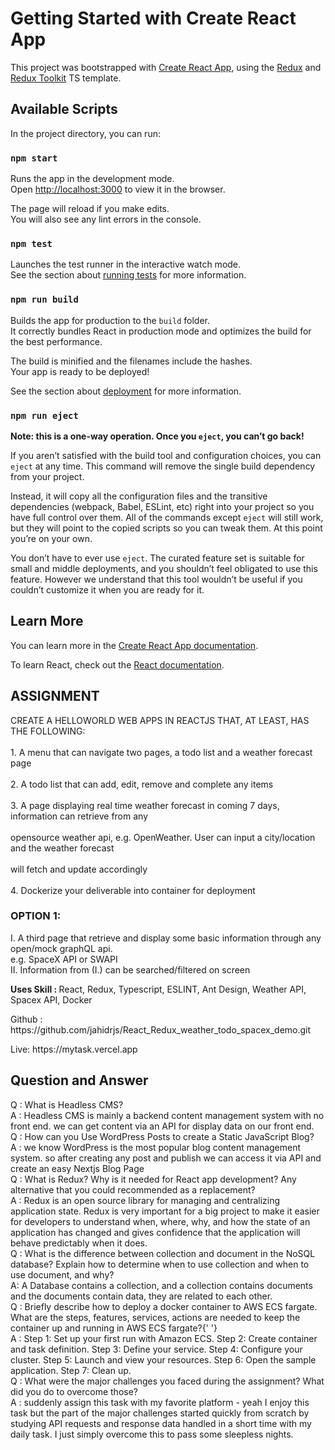 # Getting Started with Create React App

This project was bootstrapped with [Create React App](https://github.com/facebook/create-react-app), using the [Redux](https://redux.js.org/) and [Redux Toolkit](https://redux-toolkit.js.org/) TS template.

## Available Scripts

In the project directory, you can run:

### `npm start`

Runs the app in the development mode.\
Open [http://localhost:3000](http://localhost:3000) to view it in the browser.

The page will reload if you make edits.\
You will also see any lint errors in the console.

### `npm test`

Launches the test runner in the interactive watch mode.\
See the section about [running tests](https://facebook.github.io/create-react-app/docs/running-tests) for more information.

### `npm run build`

Builds the app for production to the `build` folder.\
It correctly bundles React in production mode and optimizes the build for the best performance.

The build is minified and the filenames include the hashes.\
Your app is ready to be deployed!

See the section about [deployment](https://facebook.github.io/create-react-app/docs/deployment) for more information.

### `npm run eject`

**Note: this is a one-way operation. Once you `eject`, you can’t go back!**

If you aren’t satisfied with the build tool and configuration choices, you can `eject` at any time. This command will remove the single build dependency from your project.

Instead, it will copy all the configuration files and the transitive dependencies (webpack, Babel, ESLint, etc) right into your project so you have full control over them. All of the commands except `eject` will still work, but they will point to the copied scripts so you can tweak them. At this point you’re on your own.

You don’t have to ever use `eject`. The curated feature set is suitable for small and middle deployments, and you shouldn’t feel obligated to use this feature. However we understand that this tool wouldn’t be useful if you couldn’t customize it when you are ready for it.

## Learn More

You can learn more in the [Create React App documentation](https://facebook.github.io/create-react-app/docs/getting-started).

To learn React, check out the [React documentation](https://reactjs.org/).

<h2>ASSIGNMENT</h2>
              <p>
                CREATE A HELLOWORLD WEB APPS IN REACTJS THAT, AT LEAST, HAS THE
                FOLLOWING:<br></br>
                1. A menu that can navigate two pages, a todo list and a weather
                forecast page<br></br>
                2. A todo list that can add, edit, remove and complete any items
                <br></br>
                3. A page displaying real time weather forecast in coming 7
                days, information can retrieve from any <br></br>
                opensource weather api, e.g. OpenWeather. User can input a
                city/location and the weather forecast <br></br>
                will fetch and update accordingly<br></br>
                4. Dockerize your deliverable into container for deployment
              </p>
              <p>
                <h3>OPTION 1:</h3>
                I. A third page that retrieve and display some basic information
                through any open/mock graphQL api. <br />
                e.g. SpaceX API or SWAPI
                <br />
                II. Information from (I.) can be searched/filtered on screen
                <br />
              </p>
              <p>
                <b>Uses Skill : </b>
                <span>
                  React, Redux, Typescript, ESLINT, Ant Design, Weather API,
                  Spacex API, Docker
                </span>
              </p>
              <p>
                Github :
                https://github.com/jahidrjs/React_Redux_weather_todo_spacex_demo.git
              </p>
              <p>Live: https://mytask.vercel.app</p>
              <h2>Question and Answer</h2>
              Q : What is Headless CMS?
              <br />A : Headless CMS is mainly a backend content management
              system with no front end. we can get content via an API for
              display data on our front end.
              <br />
              Q : How can you Use WordPress Posts to create a Static JavaScript
              Blog? <br />
              A : we know WordPress is the most popular blog content management
              system. so after creating any post and publish we can access it
              via API and create an easy Nextjs Blog Page
              <br />
              Q : What is Redux? Why is it needed for React app development? Any
              alternative that you could recommended as a replacement? <br />
              A : Redux is an open source library for managing and centralizing
              application state. Redux is very important for a big project to
              make it easier for developers to understand when, where, why, and
              how the state of an application has changed and gives confidence
              that the application will behave predictably when it does.
              <br />
              Q : What is the difference between collection and document in the
              NoSQL database? Explain how to determine when to use collection
              and when to use document, and why? <br />
              A: A Database contains a collection, and a collection contains
              documents and the documents contain data, they are related to each
              other.
              <br />Q : Briefly describe how to deploy a docker container to AWS
              ECS fargate. What are the steps, features, services, actions are
              needed to keep the container up and running in AWS ECS fargate?{' '}
              <br />
              A : Step 1: Set up your first run with Amazon ECS. Step 2: Create
              container and task definition. Step 3: Define your service. Step
              4: Configure your cluster. Step 5: Launch and view your resources.
              Step 6: Open the sample application. Step 7: Clean up.
              <br />
              Q : What were the major challenges you faced during the
              assignment? What did you do to overcome those? <br />A : suddenly
              assign this task with my favorite platform - yeah I enjoy this
              task but the part of the major challenges started quickly from
              scratch by studying API requests and response data handled in a
              short time with my daily task. I just simply overcome this to pass
              some sleepless nights.
